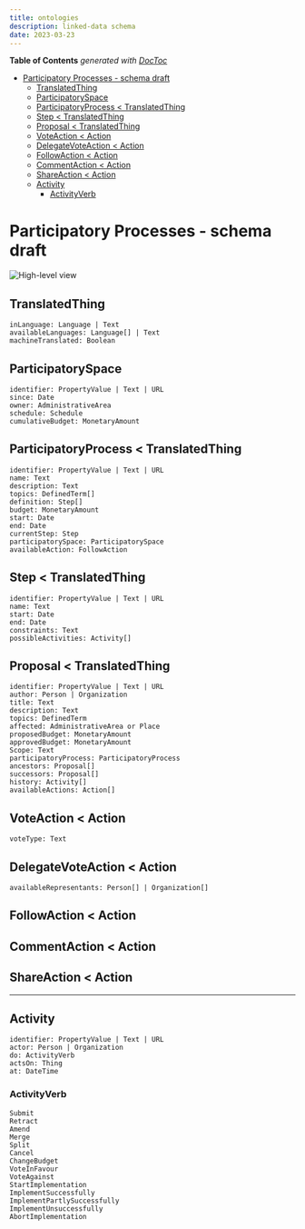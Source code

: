 ```yaml
---
title: ontologies
description: linked-data schema
date: 2023-03-23
---
```

<!-- START doctoc generated TOC please keep comment here to allow auto update -->
<!-- DON'T EDIT THIS SECTION, INSTEAD RE-RUN doctoc TO UPDATE -->
**Table of Contents**  *generated with [DocToc](https://github.com/thlorenz/doctoc)*

- [Participatory Processes - schema draft](#participatory-processes---schema-draft)
  - [TranslatedThing](#translatedthing)
  - [ParticipatorySpace](#participatoryspace)
  - [ParticipatoryProcess < TranslatedThing](#participatoryprocess--translatedthing)
  - [Step < TranslatedThing](#step--translatedthing)
  - [Proposal < TranslatedThing](#proposal--translatedthing)
  - [VoteAction < Action](#voteaction--action)
  - [DelegateVoteAction < Action](#delegatevoteaction--action)
  - [FollowAction < Action](#followaction--action)
  - [CommentAction < Action](#commentaction--action)
  - [ShareAction < Action](#shareaction--action)
  - [Activity](#activity)
    - [ActivityVerb](#activityverb)

<!-- END doctoc generated TOC please keep comment here to allow auto update -->
# Participatory Processes - schema draft

![High-level view](/images/schema.png)
## TranslatedThing
```
inLanguage: Language | Text
availableLanguages: Language[] | Text
machineTranslated: Boolean
```

## ParticipatorySpace

```
identifier: PropertyValue | Text | URL
since: Date
owner: AdministrativeArea
schedule: Schedule
cumulativeBudget: MonetaryAmount
```

## ParticipatoryProcess < TranslatedThing

```
identifier: PropertyValue | Text | URL
name: Text
description: Text
topics: DefinedTerm[]
definition: Step[]
budget: MonetaryAmount
start: Date
end: Date
currentStep: Step
participatorySpace: ParticipatorySpace
availableAction: FollowAction
```

## Step < TranslatedThing

```
identifier: PropertyValue | Text | URL
name: Text
start: Date
end: Date
constraints: Text
possibleActivities: Activity[]
```

## Proposal < TranslatedThing

```
identifier: PropertyValue | Text | URL
author: Person | Organization
title: Text
description: Text
topics: DefinedTerm
affected: AdministrativeArea or Place
proposedBudget: MonetaryAmount
approvedBudget: MonetaryAmount
Scope: Text
participatoryProcess: ParticipatoryProcess
ancestors: Proposal[]
successors: Proposal[]
history: Activity[]
availableActions: Action[]
```

## VoteAction < Action
```
voteType: Text 
```

## DelegateVoteAction < Action
```
availableRepresentants: Person[] | Organization[]
```

## FollowAction < Action

## CommentAction < Action

## ShareAction < Action

---

## Activity
```
identifier: PropertyValue | Text | URL
actor: Person | Organization
do: ActivityVerb
actsOn: Thing
at: DateTime
```

### ActivityVerb

```
Submit
Retract
Amend
Merge
Split
Cancel
ChangeBudget
VoteInFavour
VoteAgainst
StartImplementation
ImplementSuccessfully
ImplementPartlySuccessfully
ImplementUnsuccessfully
AbortImplementation
```